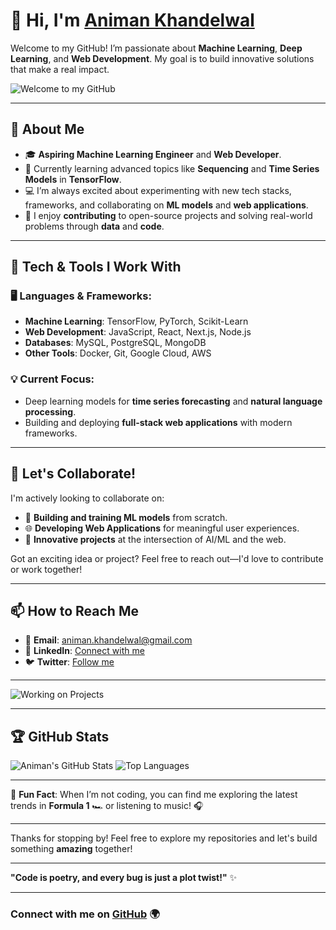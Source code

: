 # 👋 Hi, I'm [**Animan Khandelwal**](https://github.com/AnimanKhandelwal)

Welcome to my GitHub! I’m passionate about **Machine Learning**, **Deep Learning**, and **Web Development**. My goal is to build innovative solutions that make a real impact.

![Welcome to my GitHub](https://media.giphy.com/media/xT9IgzoKnwFNmISR8I/giphy.gif)

---

## 👀 About Me

- 🎓 **Aspiring Machine Learning Engineer** and **Web Developer**.
- 🌱 Currently learning advanced topics like **Sequencing** and **Time Series Models** in **TensorFlow**.
- 💻 I’m always excited about experimenting with new tech stacks, frameworks, and collaborating on **ML models** and **web applications**.
- 🚀 I enjoy **contributing** to open-source projects and solving real-world problems through **data** and **code**.

---

## 💼 Tech & Tools I Work With

### 🖥️ **Languages & Frameworks**:
- **Machine Learning**: TensorFlow, PyTorch, Scikit-Learn
- **Web Development**: JavaScript, React, Next.js, Node.js
- **Databases**: MySQL, PostgreSQL, MongoDB
- **Other Tools**: Docker, Git, Google Cloud, AWS

### 💡 **Current Focus**:
- Deep learning models for **time series forecasting** and **natural language processing**.
- Building and deploying **full-stack web applications** with modern frameworks.
  
---

## 💞️ Let's Collaborate!

I'm actively looking to collaborate on:
- 🚀 **Building and training ML models** from scratch.
- 🌐 **Developing Web Applications** for meaningful user experiences.
- 🧠 **Innovative projects** at the intersection of AI/ML and the web.

Got an exciting idea or project? Feel free to reach out—I'd love to contribute or work together!

---

## 📫 How to Reach Me
- 📧 **Email**: animan.khandelwal@gmail.com
- 💬 **LinkedIn**: [Connect with me](https://linkedin.com/in/animankhandelwal)
- 🐦 **Twitter**: [Follow me](https://twitter.com/animan_khandel)

---

![Working on Projects](https://media.giphy.com/media/Ll22OhMLAlVDb8UQWe/giphy.gif)

---

## 🏆 GitHub Stats

![Animan's GitHub Stats](https://github-readme-stats.vercel.app/api?username=AnimanKhandelwal&show_icons=true&theme=radical)
![Top Languages](https://github-readme-stats.vercel.app/api/top-langs/?username=AnimanKhandelwal&layout=compact&theme=radical)

---

🌟 **Fun Fact**: When I’m not coding, you can find me exploring the latest trends in **Formula 1** 🏎️ or listening to music! 🎧

---

Thanks for stopping by! Feel free to explore my repositories and let's build something **amazing** together!

---

**"Code is poetry, and every bug is just a plot twist!"** ✨

---

### Connect with me on [GitHub](https://github.com/AnimanKhandelwal) 🌍


<!---
Animankhandelwal/Animankhandelwal is a ✨ special ✨ repository because its `README.md` (this file) appears on your GitHub profile.
You can click the Preview link to take a look at your changes.
--->
